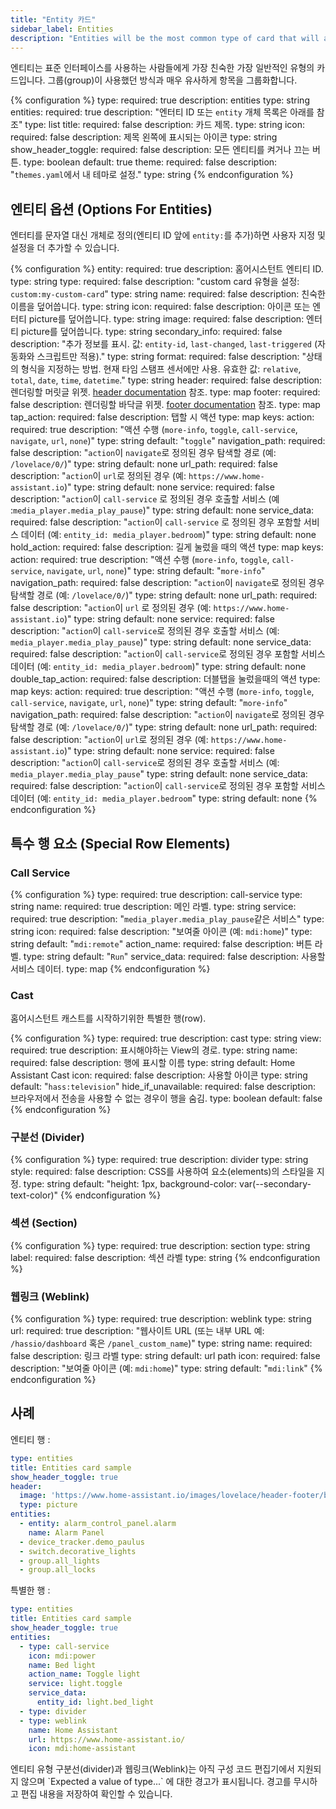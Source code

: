 ```yaml
---
title: "Entity 카드"
sidebar_label: Entities
description: "Entities will be the most common type of card that will also be the most familiar to people using the standard interface. It groups items together very close to how groups used to do."
---
```


엔티티는 표준 인터페이스를 사용하는 사람들에게 가장 친숙한 가장 일반적인 유형의 카드입니다. 그룹(group)이 사용했던 방식과 매우 유사하게 항목을 그룹화합니다. 

{% configuration %}
type:
  required: true
  description: entities
  type: string
entities:
  required: true
  description: "엔터티 ID 또는 `entity` 개체 목록은 아래를 참조"
  type: list
title:
  required: false
  description: 카드 제목.
  type: string
icon:
  required: false
  description: 제목 왼쪽에 표시되는 아이콘
  type: string
show_header_toggle:
  required: false
  description: 모든 엔티티를 켜거나 끄는 버튼.
  type: boolean
  default: true
theme:
  required: false
  description: "`themes.yaml`에서 내 테마로 설정."
  type: string
{% endconfiguration %}

## 엔티티 옵션 (Options For Entities)

엔터티를 문자열 대신 개체로 정의(엔티티 ID 앞에 `entity:`를 추가)하면 사용자 지정 및 설정을 더 추가할 수 있습니다.

{% configuration %}
entity:
  required: true
  description: 홈어시스턴트 엔티티 ID.
  type: string
type:
  required: false
  description: "custom card 유형을 설정: `custom:my-custom-card`"
  type: string
name:
  required: false
  description: 친숙한 이름을 덮어씁니다.
  type: string
icon:
  required: false
  description: 아이콘 또는 엔터티 picture를 덮어씁니다.
  type: string
image:
  required: false
  description: 엔터티 picture를 덮어씁니다.
  type: string
secondary_info:
  required: false
  description: "추가 정보를 표시. 값: `entity-id`, `last-changed`, `last-triggered` (자동화와 스크립트만 적용)."
  type: string
format:
  required: false
  description: "상태의 형식을 지정하는 방법. 현재 타임 스탬프 센서에만 사용. 유효한 값: `relative`, `total`, `date`, `time`, `datetime`."
  type: string
header:
  required: false
  description: 렌더링할 머릿글 위젯. [header documentation](/lovelace/header-footer/) 참조.
  type: map
footer:
  required: false
  description: 렌더링할 바닥글 위젯. [footer documentation](/lovelace/header-footer/) 참조.
  type: map
tap_action:
  required: false
  description: 탭할 시 액션
  type: map
  keys:
    action:
      required: true
      description: "액션 수행 (`more-info`, `toggle`, `call-service`, `navigate`, `url`, `none`)"
      type: string
      default: "`toggle`"
    navigation_path:
      required: false
      description: "`action`이 `navigate`로 정의된 경우 탐색할 경로 (예: `/lovelace/0/`)"
      type: string
      default: none
    url_path:
      required: false
      description: "`action`이 `url`로 정의된 경우 (예: `https://www.home-assistant.io`)"
      type: string
      default: none
    service:
      required: false
      description: "`action`이 `call-service` 로 정의된 경우 호출할 서비스 (예 :`media_player.media_play_pause`)"
      type: string
      default: none
    service_data:
      required: false
      description: "`action`이 `call-service` 로 정의된 경우 포함할 서비스 데이터 (예: `entity_id: media_player.bedroom`)"
      type: string
      default: none
hold_action:
  required: false
  description: 길게 눌렀을 때의 액션
  type: map
  keys:
    action:
      required: true
      description: "액션 수행 (`more-info`, `toggle`, `call-service`, `navigate`, `url`, `none`)"
      type: string
      default: "`more-info`"
    navigation_path:
      required: false
      description: "`action`이 `navigate`로 정의된 경우 탐색할 경로 (예: `/lovelace/0/`)"
      type: string
      default: none
    url_path:
      required: false
      description: "`action`이 `url` 로 정의된 경우 (예: `https://www.home-assistant.io`)"
      type: string
      default: none
    service:
      required: false
      description: "`action`이 `call-service`로 정의된 경우 호출할 서비스 (예: `media_player.media_play_pause`)"
      type: string
      default: none
    service_data:
      required: false
      description: "`action`이 `call-service`로 정의된 경우 포함할 서비스 데이터 (예: `entity_id: media_player.bedroom`)"
      type: string
      default: none
double_tap_action:
  required: false
  description: 더블탭을 눌렀을때의 액션
  type: map
  keys:
    action:
      required: true
      description: "액션 수행 (`more-info`, `toggle`, `call-service`, `navigate`, `url`, `none`)"
      type: string
      default: "`more-info`"
    navigation_path:
      required: false
      description: "`action`이 `navigate`로 정의된 경우 탐색할 경로 (예: `/lovelace/0/`)"
      type: string
      default: none
    url_path:
      required: false
      description: "`action`이 `url`로 정의된 경우 (예: `https://www.home-assistant.io`)"
      type: string
      default: none
    service:
      required: false
      description: "`action`이 `call-service`로 정의된 경우 호출할 서비스 (예: `media_player.media_play_pause`"
      type: string
      default: none
    service_data:
      required: false
      description: "`action`이 `call-service`로 정의된 경우 포함할 서비스 데이터 (예: `entity_id: media_player.bedroom`"
      type: string
      default: none
{% endconfiguration %}

## 특수 행 요소 (Special Row Elements)

### Call Service

{% configuration %}
type:
  required: true
  description: call-service
  type: string
name:
  required: true
  description: 메인 라벨.
  type: string
service:
  required: true
  description: "`media_player.media_play_pause`같은 서비스"
  type: string
icon:
  required: false
  description: "보여줄 아이콘 (예: `mdi:home`)"
  type: string
  default: "`mdi:remote`"
action_name:
  required: false
  description: 버튼 라벨.
  type: string
  default: "`Run`"
service_data:
  required: false
  description: 사용할 서비스 데이터.
  type: map
{% endconfiguration %}

### Cast

홈어시스턴트 캐스트를 시작하기위한 특별한 행(row).

{% configuration %}
type:
  required: true
  description: cast
  type: string
view:
  required: true
  description: 표시해야하는 View의 경로.
  type: string
name:
  required: false
  description: 행에 표시할 이름
  type: string
  default: Home Assistant Cast
icon:
  required: false
  description: 사용할 아이콘
  type: string
  default: "`hass:television`"
hide_if_unavailable:
  required: false
  description: 브라우저에서 전송을 사용할 수 없는 경우이 행을 숨김. 
  type: boolean
  default: false
{% endconfiguration %}

### 구분선 (Divider)

{% configuration %}
type:
  required: true
  description: divider
  type: string
style:
  required: false
  description: CSS를 사용하여 요소(elements)의 스타일을 지정.
  type: string
  default: "height: 1px, background-color: var(--secondary-text-color)"
{% endconfiguration %}

### 섹션 (Section)

{% configuration %}
type:
  required: true
  description: section
  type: string
label:
  required: false
  description: 섹션 라벨
  type: string
{% endconfiguration %}

### 웹링크 (Weblink)

{% configuration %}
type:
  required: true
  description: weblink
  type: string
url:
  required: true
  description: "웹사이트 URL (또는 내부 URL 예: `/hassio/dashboard` 혹은 `/panel_custom_name`)"
  type: string
name:
  required: false
  description: 링크 라벨
  type: string
  default: url path
icon:
  required: false
  description: "보여줄 아이콘 (예: `mdi:home`)"
  type: string
  default: "`mdi:link`"
{% endconfiguration %}

## 사례

엔티티 행 :

```yaml
type: entities
title: Entities card sample
show_header_toggle: true
header:
  image: 'https://www.home-assistant.io/images/lovelace/header-footer/balloons-header.png'
  type: picture
entities:
  - entity: alarm_control_panel.alarm
    name: Alarm Panel
  - device_tracker.demo_paulus
  - switch.decorative_lights
  - group.all_lights
  - group.all_locks
```

특별한 행 :

```yaml
type: entities
title: Entities card sample
show_header_toggle: true
entities:
  - type: call-service
    icon: mdi:power
    name: Bed light
    action_name: Toggle light
    service: light.toggle
    service_data:
      entity_id: light.bed_light
  - type: divider
  - type: weblink
    name: Home Assistant
    url: https://www.home-assistant.io/
    icon: mdi:home-assistant
```

<div class='note'>
엔티티 유형 구분선(divider)과 웹링크(Weblink)는 아직 구성 코드 편집기에서 지원되지 않으며 `Expected a value of type...` 에 대한 경고가 표시됩니다. 경고를 무시하고 편집 내용을 저장하여 확인할 수 있습니다.
</div>
